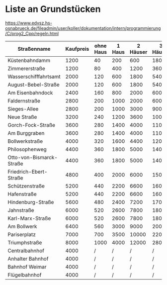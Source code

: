 Liste an Grundstücken
=====================

https://www.edvsz.hs-osnabrueck.de/fileadmin/user/koller/dokumentation/intern/programmierung/C/prog2_Cpp/regeln.html

Straßenname              |Kaufpreis |ohne Haus |1 Haus |2 Häuser |3 Häuser  |4 Häuser |Hotel  |Häuserpreis  |Farbe   | Pos. |
-------------------------|----------|----------|-------|---------|----------|---------|-------|-------------|--------|------|
Küstenbahndamm           |1200      |40        |200    |600      |1800      |3200     |5000   |1000         |#30041c |1     |
Zimmererstraße           |1200      |80        |400    |1200     |3600      |6400     |9000   |1000         |#30041c |3     |
Wasserschifffahrtsamt    |2000      |120       |600    |1800     |5400      |8000     |11000  |1000         |#91c3d8 |6     |
August-Bebel-Straße      |2000      |120       |600    |1800     |5400      |8000     |11000  |1000         |#91c3d8 |8     |
Am Eisenbahndock         |2400      |160       |800    |2000     |6000      |9000     |12000  |1000         |#91c3d8 |9     |
Faldernstraße            |2800      |200       |1000   |2000     |6000      |9000     |12000  |2000         |#860459 |11    |
Sieges-Allee             |2800      |200       |1000   |3000     |9000      |12500    |15000  |2000         |#860459 |13    |
Neue Straße              |3200      |240       |1200   |3600     |10000     |14000    |18000  |2000         |#860459 |14    |
Gorch-Fock-Straße        |3600      |280       |1400   |4000     |11000     |15000    |19000  |2000         |#de5126 |16    |
Am Burggraben            |3600      |280       |1400   |4000     |11000     |15000    |19000  |2000         |#de5126 |18    |
Bollwerkstraße           |4000      |320       |1600   |4400     |12000     |16000    |20000  |2000         |#de5126 |19    |
Philosophenweg           |4400      |360       |1800   |5000     |14000     |17500    |21000  |3000         |#d01f26 |21    |
Otto-von-Bismarck-Straße |4400      |360       |1800   |5000     |14000     |17500    |21000  |3000         |#d01f26 |23    |
Friedrich-Ebert-Straße   |4800      |400       |2000   |6000     |15000     |18500    |22000  |3000         |#d01f26 |24    |
Schützenstraße           |5200      |440       |2200   |6600     |16000     |19500    |23000  |3000         |#fbe821 |26    |
Hafenstraße              |5200      |440       |2200   |6600     |16000     |19500    |23000  |3000         |#fbe821 |28    |
Hindenburg-Straße        |5600      |480       |2400   |7200     |17000     |20500    |24000  |3000         |#fbe821 |29    |
Jahnstraße               |6000      |520       |2600   |7800     |18000     |22000    |25500  |4000         |#168140 |31    |
Karl-Marx-Straße         |6000      |520       |2600   |7800     |18000     |22000    |25500  |4000         |#168140 |32    |
Am Bollwerk              |6400      |560       |3000   |9000     |20000     |24000    |28000  |4000         |#168140 |34    |
Pariserplatz             |7000      |700       |3500   |10000    |22000     |26000    |30000  |4000         |#183a66 |37    |
Triumphstraße            |8000      |1000      |4000   |12000    |28000     |34000    |40000  |4000         |#183a66 |39    |
Centralbahnhof           |4000      |/         |/      |/        |/         |/        |/      |/            |Bahnhof |5     |
Anhalter Bahnhof         |4000      |/         |/      |/        |/         |/        |/      |/            |Bahnhof |15    |
Bahnhof Weimar           |4000      |/         |/      |/        |/         |/        |/      |/            |Bahnhof |25    |
Flügelbahnhof            |4000      |/         |/      |/        |/         |/        |/      |/            |Bahnhof |35    |
